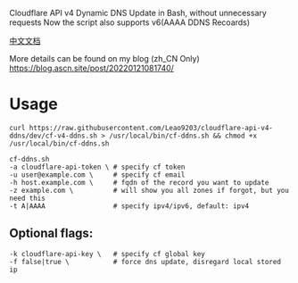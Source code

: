 Cloudflare API v4 Dynamic DNS Update in Bash, without unnecessary requests
Now the script also supports v6(AAAA DDNS Recoards)

[中文文档](README_zh.md)

More details can be found on my blog (zh_CN Only) https://blog.ascn.site/post/20220121081740/

# Usage
	curl https://raw.githubusercontent.com/Leao9203/cloudflare-api-v4-ddns/dev/cf-v4-ddns.sh > /usr/local/bin/cf-ddns.sh && chmod +x /usr/local/bin/cf-ddns.sh
	
	cf-ddns.sh
	-a cloudflare-api-token \ # specify cf token
	-u user@example.com \     # specify cf email
	-h host.example.com \     # fqdn of the record you want to update
	-z example.com \          # will show you all zones if forgot, but you need this
	-t A|AAAA                 # specify ipv4/ipv6, default: ipv4
## Optional flags:
	-k cloudflare-api-key \   # specify cf global key
	-f false|true \           # force dns update, disregard local stored ip

